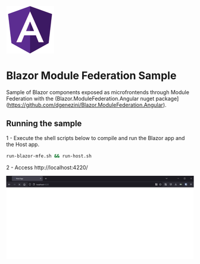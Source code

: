 ![](blazor-angular.png)

# Blazor Module Federation Sample

Sample of Blazor components exposed as microfrontends through Module Federation with the (Blazor.ModuleFederation.Angular nuget package](https://github.com/dgenezini/Blazor.ModuleFederation.Angular).

## Running the sample

1 - Execute the shell scripts below to compile and run the Blazor app and the Host app.

```bash {linenos=false}
run-blazor-mfe.sh && run-host.sh
```

2 - Access http://localhost:4220/

![](sample.gif)
